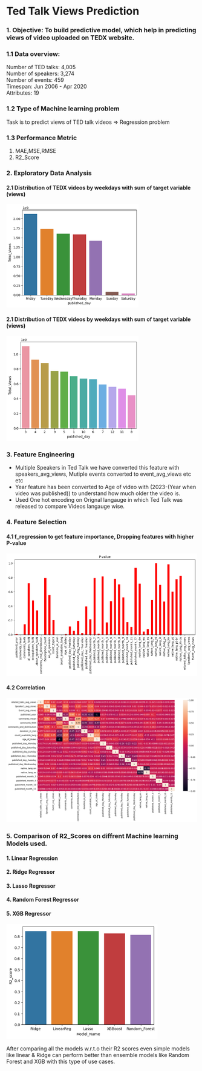 # Ted Talk Views Prediction

### 1. **Objective**: To build predictive model, which help in predicting views of video uploaded on TEDX website.

### 1.1 Data overview:
Number of TED talks: 4,005<br>
Number of speakers: 3,274<br>
Number of events: 459<br>
Timespan: Jun 2006 - Apr 2020<br>
Attributes: 19<br>

### 1.2 Type of Machine learning problem
Task is to predict views of TED talk videos => Regression problem

### 1.3 Performance Metric
1. MAE,MSE,RMSE
2. R2_Score

### 2. Exploratory Data Analysis 
#### 2.1 Distribution of TEDX videos by weekdays with sum of target variable (views) 
<img src="weekdays.png" width="350"/>

#### 2.1 Distribution of TEDX videos by weekdays with sum of target variable (views) 
<img src="Month.png" width="350"/>

### 3. Feature Engineering
-  Multiple Speakers in Ted Talk we have converted this feature with speakers_avg_views, Mutiple events converted to event_avg_views etc etc
-  Year feature has been converted to Age of video with (2023-(Year when video was published)) to understand how much older the video is.
-  Used One hot encoding on Orignal langauge in which Ted Talk was released to compare Videos langauge wise.

### 4. Feature Selection

#### 4.1 f_regression to get feature importance, Dropping features with higher P-value
<img src="feature_imp.png" width="550"/>

#### 4.2 Correlation 
<img src="correlation.png" width="550"/>

### 5. Comparison of R2_Scores on diffrent Machine learning Models used.
#### 1. Linear Regression
#### 2. Ridge Regressor 
#### 3. Lasso Regressor 
#### 4.  Random Forest Regressor  
#### 5. XGB Regressor 
<img src="scores.png" width="400"/>

After comparing all the models w.r.t.o their R2 scores even simple models like linear & Ridge can perform better than ensemble models like Random Forest and XGB with this type of use cases.


